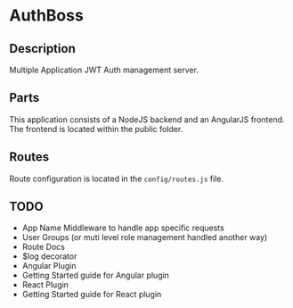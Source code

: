 # AuthBoss

## Description

Multiple Application JWT Auth management server.

## Parts

This application consists of a NodeJS backend and an AngularJS frontend. The frontend is located within the public folder.

## Routes

Route configuration is located in the `config/routes.js` file.


## TODO
* App Name Middleware to handle app specific requests
* User Groups (or muti level role management handled another way)
* Route Docs
* $log decorator
* Angular Plugin
* Getting Started guide for Angular plugin
* React Plugin
* Getting Started guide for React plugin
